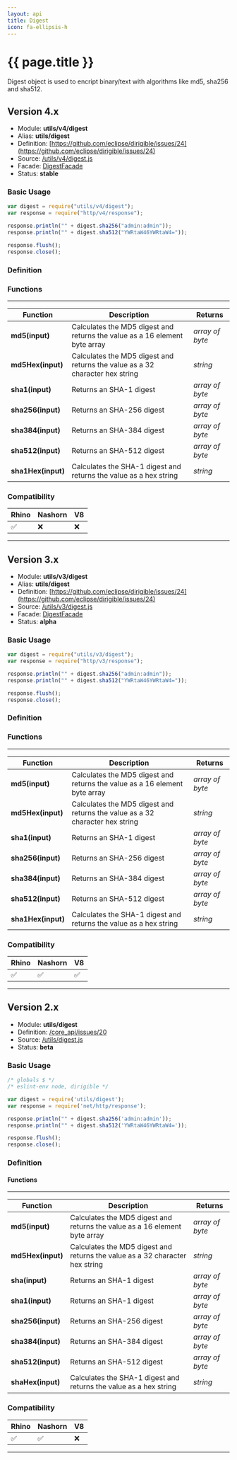 ```yaml
---
layout: api
title: Digest
icon: fa-ellipsis-h
---
```


{{ page.title }}
===

Digest object is used to encript binary/text with algorithms like md5, sha256 and sha512.

Version 4.x
---

- Module: **utils/v4/digest**
- Alias: **utils/digest**
- Definition: [https://github.com/eclipse/dirigible/issues/24](https://github.com/eclipse/dirigible/issues/24)
- Source: [/utils/v4/digest.js](https://github.com/dirigiblelabs/api-utils/blob/master/utils/v4/digest.js)
- Facade: [DigestFacade](https://github.com/eclipse/dirigible/blob/master/api/api-facade/api-utils/src/main/java/org/eclipse/dirigible/api/v3/utils/DigestFacade.java)
- Status: **stable**


### Basic Usage

```javascript
var digest = require("utils/v4/digest");
var response = require("http/v4/response");

response.println("" + digest.sha256("admin:admin"));
response.println("" + digest.sha512("YWRtaW46YWRtaW4="));

response.flush();
response.close();
```

### Definition

### Functions

---

Function     | Description | Returns
------------ | ----------- | --------
**md5(input)**   | Calculates the MD5 digest and returns the value as a 16 element byte array | *array of byte*
**md5Hex(input)**   | Calculates the MD5 digest and returns the value as a 32 character hex string | *string*
**sha1(input)**   | Returns an SHA-1 digest | *array of byte*
**sha256(input)**   | Returns an SHA-256 digest | *array of byte*
**sha384(input)**   | Returns an SHA-384 digest | *array of byte*
**sha512(input)**   | Returns an SHA-512 digest | *array of byte*
**sha1Hex(input)**   | Calculates the SHA-1 digest and returns the value as a hex string | *string*


### Compatibility

Rhino | Nashorn | V8
----- | ------- | --------
 ✅  | ❌  | ❌
 
---

Version 3.x
---

- Module: **utils/v3/digest**
- Alias: **utils/digest**
- Definition: [https://github.com/eclipse/dirigible/issues/24](https://github.com/eclipse/dirigible/issues/24)
- Source: [/utils/v3/digest.js](https://github.com/dirigiblelabs/api-v3-utils/blob/master/utils/v3/digest.js)
- Facade: [DigestFacade](https://github.com/eclipse/dirigible/blob/master/api/api-facade/api-utils/src/main/java/org/eclipse/dirigible/api/v3/utils/DigestFacade.java)
- Status: **alpha**


### Basic Usage

```javascript
var digest = require("utils/v3/digest");
var response = require("http/v3/response");

response.println("" + digest.sha256("admin:admin"));
response.println("" + digest.sha512("YWRtaW46YWRtaW4="));

response.flush();
response.close();
```

### Definition

### Functions

---

Function     | Description | Returns
------------ | ----------- | --------
**md5(input)**   | Calculates the MD5 digest and returns the value as a 16 element byte array | *array of byte*
**md5Hex(input)**   | Calculates the MD5 digest and returns the value as a 32 character hex string | *string*
**sha1(input)**   | Returns an SHA-1 digest | *array of byte*
**sha256(input)**   | Returns an SHA-256 digest | *array of byte*
**sha384(input)**   | Returns an SHA-384 digest | *array of byte*
**sha512(input)**   | Returns an SHA-512 digest | *array of byte*
**sha1Hex(input)**   | Calculates the SHA-1 digest and returns the value as a hex string | *string*




### Compatibility

Rhino | Nashorn | V8
----- | ------- | --------
 ✅  | ✅  | ✅
 
---
 
Version 2.x
---


- Module: **utils/digest**
- Definition: [/core_api/issues/20](https://github.com/dirigiblelabs/core_api/issues/20)
- Source: [/utils/digest.js](https://github.com/dirigiblelabs/core_api/blob/master/core_api/ScriptingServices/utils/digest.js)
- Status: **beta**

### Basic Usage

```javascript
/* globals $ */
/* eslint-env node, dirigible */

var digest = require('utils/digest');
var response = require('net/http/response');

response.println("" + digest.sha256('admin:admin'));
response.println("" + digest.sha512('YWRtaW46YWRtaW4='));

response.flush();
response.close();
```





### Definition

#### Functions

---

Function     | Description | Returns
------------ | ----------- | --------
**md5(input)**   | Calculates the MD5 digest and returns the value as a 16 element byte array | *array of byte*
**md5Hex(input)**   | Calculates the MD5 digest and returns the value as a 32 character hex string | *string*
**sha(input)**   | Returns an SHA-1 digest | *array of byte*
**sha1(input)**   | Returns an SHA-1 digest | *array of byte*
**sha256(input)**   | Returns an SHA-256 digest | *array of byte*
**sha384(input)**   | Returns an SHA-384 digest | *array of byte*
**sha512(input)**   | Returns an SHA-512 digest | *array of byte*
**shaHex(input)**   | Calculates the SHA-1 digest and returns the value as a hex string | *string*




### Compatibility

Rhino | Nashorn | V8
----- | ------- | --------
 ✅  | ✅  | ❌

---
